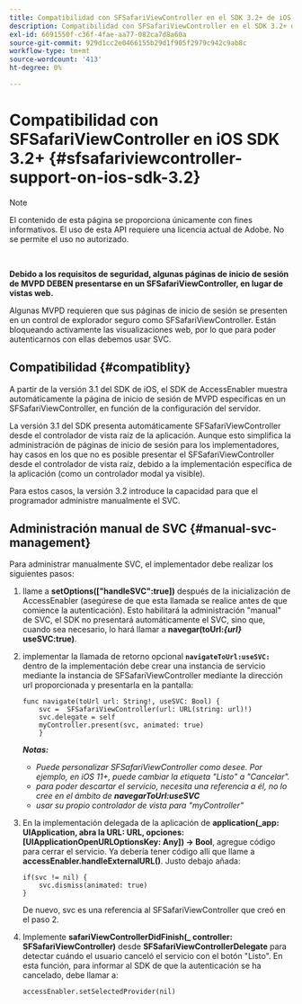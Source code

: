 ```yaml
---
title: Compatibilidad con SFSafariViewController en el SDK 3.2+ de iOS
description: Compatibilidad con SFSafariViewController en el SDK 3.2+ de iOS
exl-id: 6691550f-c36f-4fae-aa77-082ca7d8a60a
source-git-commit: 929d1cc2e0466155b29d1f905f2979c942c9ab8c
workflow-type: tm+mt
source-wordcount: '413'
ht-degree: 0%

---
```


# Compatibilidad con SFSafariViewController en iOS SDK 3.2+ {#sfsafariviewcontroller-support-on-ios-sdk-3.2}

>[!NOTE]
>
>El contenido de esta página se proporciona únicamente con fines informativos. El uso de esta API requiere una licencia actual de Adobe. No se permite el uso no autorizado.

</br>


**Debido a los requisitos de seguridad, algunas páginas de inicio de sesión de MVPD DEBEN presentarse en un SFSafariViewController, en lugar de vistas web.**

Algunas MVPD requieren que sus páginas de inicio de sesión se presenten en un control de explorador seguro como SFSafariViewController. Están bloqueando activamente las visualizaciones web, por lo que para poder autenticarnos con ellas debemos usar SVC.

## Compatibilidad {#compatiblity}

A partir de la versión 3.1 del SDK de iOS, el SDK de AccessEnabler muestra automáticamente la página de inicio de sesión de MVPD específicas en un SFSafariViewController, en función de la configuración del servidor.

La versión 3.1 del SDK presenta automáticamente SFSafariViewController desde el controlador de vista raíz de la aplicación. Aunque esto simplifica la administración de páginas de inicio de sesión para los implementadores, hay casos en los que no es posible presentar el SFSafariViewController desde el controlador de vista raíz, debido a la implementación específica de la aplicación (como un controlador modal ya visible).

Para estos casos, la versión 3.2 introduce la capacidad para que el programador administre manualmente el SVC.

## Administración manual de SVC {#manual-svc-management}

Para administrar manualmente SVC, el implementador debe realizar los siguientes pasos:


1. llame a **setOptions([&quot;handleSVC&quot;:true])** después de la inicialización de AccessEnabler (asegúrese de que esta llamada se realice antes de que comience la autenticación). Esto habilitará la administración &quot;manual&quot; de SVC, el SDK no presentará automáticamente el SVC, sino que, cuando sea necesario, lo hará     llamar a **navegar(toUrl:*{url}* useSVC:true)**.

1. implementar la llamada de retorno opcional **`navigateToUrl:useSVC:`** dentro de la implementación debe crear una instancia de servicio mediante la instancia de SFSafariViewController mediante la dirección url proporcionada y presentarla en la pantalla:

   ```obj-c
   func navigate(toUrl url: String!, useSVC: Bool) {
       svc =  SFSafariViewController(url: URL(string: url)!)
       svc.delegate = self
       myController.present(svc, animated: true)
       }
   ```

   ***Notas:***

   - *Puede personalizar SFSafariViewController como desee. Por ejemplo, en iOS 11+, puede cambiar la etiqueta &quot;Listo&quot; a &quot;Cancelar&quot;.*
   - *para poder descartar el servicio, necesita una referencia a él, no lo cree en el ámbito de **navegarToUrl:useSVC***
   - *usar su propio controlador de vista para &quot;myController&quot;*


1. En la implementación delegada de la aplicación de **application(\_app: UIApplication, abra la URL: URL, opciones: \[UIApplicationOpenURLOptionsKey: Any\]) -\> Bool**, agregue código para cerrar el servicio. Ya debería tener código allí que llame a **accessEnabler.handleExternalURL()**. Justo debajo añada:

   ```obj-c
   if(svc != nil) {
       svc.dismiss(animated: true)
   }
   ```

   De nuevo, svc es una referencia al SFSafariViewController que creó en el paso 2.


1. Implemente **safariViewControllerDidFinish(\_ controller: SFSafariViewController)** desde **SFSafariViewControllerDelegate** para detectar cuándo el usuario canceló el servicio con el botón &quot;Listo&quot;. En esta función, para informar al SDK de que la autenticación se ha cancelado, debe llamar a:

   ```obj-c
   accessEnabler.setSelectedProvider(nil)
   ```
